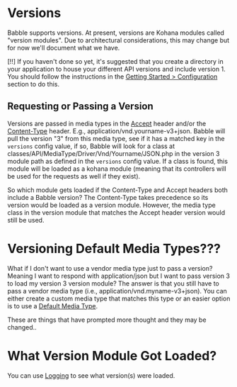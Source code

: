 # Versions
Babble supports versions. At present, versions are Kohana modules called
"version modules". Due to architectural considerations, this may change but for
now we'll document what we have.

[!!] If you haven't done so yet, it's suggested that you create a directory in your
application to house your different API versions and include version 1. You
should follow the instructions in the [Getting Started >
Configuration](http://pilot.xxx/guide/babble/gettingstarted#configuration)
section to do this.

## Requesting or Passing a Version
Versions are passed in media types in the
[Accept](http://www.w3.org/Protocols/rfc2616/rfc2616-sec14.html#sec14.1) header
and/or the
[Content-Type](http://www.w3.org/Protocols/rfc2616/rfc2616-sec14.html#sec14.17)
header. E.g., application/vnd.yourname-v3+json. Babble will pull the version "3"
from this media type, see if it has a matched key in the `versions` config
value, if so, Babble will look for a class at
classes/API/MediaType/Driver/Vnd/Yourname/JSON.php in the version 3 module path
as defined in the `versions` config value. If a class is found, this module will
be loaded as a kohana module (meaning that its controllers will be used for the
requests as well if they exist).

So which module gets loaded if the Content-Type and Accept headers both include
a Babble version? The Content-Type takes precedence so its version would be loaded as a
version module. However, the media type class in the version module that matches the Accept header version
would still be used. 

# Versioning Default Media Types???
What if I don't want to use a vendor media type just to pass a version? Meaning
I want to respond with application/json but I want to pass version 3 to load my
version 3 version module? The answer is that you still have to pass a vendor
media type (i.e., application/vnd.myname-v3+json). You can either create a
custom media type that matches this type or an easier option is to use a
[Default Media
Type](http://pilot.xxx/guide/babble/mediatypes#specifying-default-media-types).

These are things that have prompted more thought and they may be changed..

# What Version Module Got Loaded?
You can use [Logging](logging) to see what version(s) were loaded.
